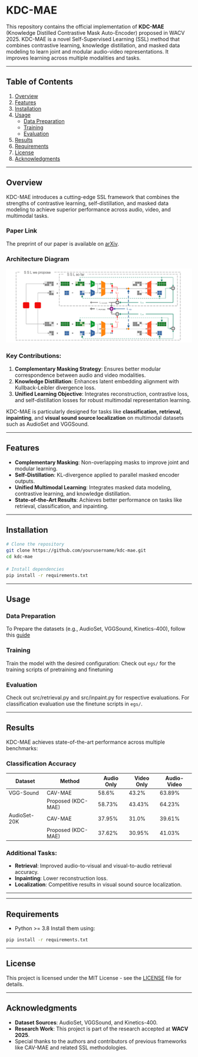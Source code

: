 # KDC-MAE

This repository contains the official implementation of **KDC-MAE** (Knowledge Distilled Contrastive Mask Auto-Encoder) proposed in WACV 2025. KDC-MAE is a novel Self-Supervised Learning (SSL) method that combines contrastive learning, knowledge distillation, and masked data modeling to learn joint and modular audio-video representations. It improves learning across multiple modalities and tasks.

---

## Table of Contents
1. [Overview](#overview)
2. [Features](#features)
3. [Installation](#installation)
4. [Usage](#usage)
   - [Data Preparation](#data-preparation)
   - [Training](#training)
   - [Evaluation](#evaluation)
5. [Results](#results)
6. [Requirements](#requirements)
7. [License](#license)
8. [Acknowledgments](#acknowledgments)

---

## Overview
KDC-MAE introduces a cutting-edge SSL framework that combines the strengths of contrastive learning, self-distillation, and masked data modeling to achieve superior performance across audio, video, and multimodal tasks. 

### Paper Link
The preprint of our paper is available on [arXiv](https://arxiv.org/abs/2411.12270).

### Architecture Diagram
![KDC-MAE Architecture](arch.png)

### Key Contributions:
1. **Complementary Masking Strategy**: Ensures better modular correspondence between audio and video modalities.
2. **Knowledge Distillation**: Enhances latent embedding alignment with Kullback-Leibler divergence loss.
3. **Unified Learning Objective**: Integrates reconstruction, contrastive loss, and self-distillation losses for robust multimodal representation learning.

KDC-MAE is particularly designed for tasks like **classification, retrieval, inpainting**, and **visual sound source localization** on multimodal datasets such as AudioSet and VGGSound.

---

## Features
- **Complementary Masking**: Non-overlapping masks to improve joint and modular learning.
- **Self-Distillation**: KL-divergence applied to parallel masked encoder outputs.
- **Unified Multimodal Learning**: Integrates masked data modeling, contrastive learning, and knowledge distillation.
- **State-of-the-Art Results**: Achieves better performance on tasks like retrieval, classification, and inpainting.

---

## Installation
```bash
# Clone the repository
git clone https://github.com/yourusername/kdc-mae.git
cd kdc-mae

# Install dependencies
pip install -r requirements.txt
```

---

## Usage
### Data Preparation
To Prepare the datasets (e.g., AudioSet, VGGSound, Kinetics-400), follow this [guide](https://github.com/yuangongnd/cav-mae?tab=readme-ov-file#data-preparation)



### Training
Train the model with the desired configuration:
Check out `egs/` for the training scripts of pretraining and finetuning

### Evaluation
Check out src/retrieval.py and src/inpaint.py for respective evaluations. For classification evaluation use the finetune scripts in `egs/`.

---

## Results
KDC-MAE achieves state-of-the-art performance across multiple benchmarks:

### Classification Accuracy
| Dataset      | Method                | Audio Only | Video Only | Audio-Video |
|--------------|-----------------------|------------|------------|-------------|
| VGG-Sound    | CAV-MAE               | 58.6%      | 43.2%      | 63.89%      |
|              | Proposed (KDC-MAE)    | 58.73%     | 43.43%     | 64.23%      |
| AudioSet-20K | CAV-MAE               | 37.95%     | 31.0%      | 39.61%      |
|              | Proposed (KDC-MAE)    | 37.62%     | 30.95%     | 41.03%      |

### Additional Tasks:
- **Retrieval**: Improved audio-to-visual and visual-to-audio retrieval accuracy.
- **Inpainting**: Lower reconstruction loss.
- **Localization**: Competitive results in visual sound source localization.

---

---

## Requirements
- Python >= 3.8
Install them using:
```bash
pip install -r requirements.txt
```
---

## License
This project is licensed under the MIT License - see the [LICENSE](LICENSE) file for details.

---

## Acknowledgments
- **Dataset Sources**: AudioSet, VGGSound, and Kinetics-400.
- **Research Work**: This project is part of the research accepted at **WACV 2025**.
- Special thanks to the authors and contributors of previous frameworks like CAV-MAE and related SSL methodologies.
